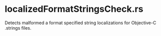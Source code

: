 # localizedFormatStringsCheck.rs
Detects malformed a format specified string localizations for Objective-C .strings files.
